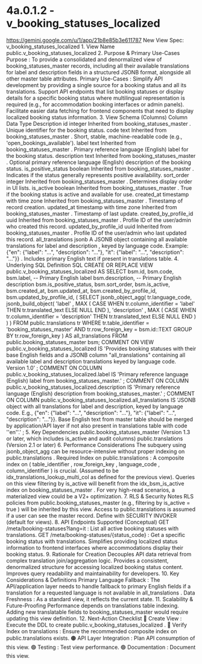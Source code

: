# 4a.0.1.2 - v_booking_statuses_localized

  https://gemini.google.com/u/1/app/21b8e85b3e611787 New View Spec: 
v_booking_statuses_localized 1. View Name public.v_booking_statuses_localized 
2. Purpose & Primary Use-Cases Purpose : To provide a consolidated and 
denormalized view of booking_statuses_master records, including all their 
available translations for label and description fields in a structured JSONB 
format, alongside all other master table attributes. Primary Use-Cases : 
Simplify API development by providing a single source for a booking status and 
all its translations. Support API endpoints that list booking statuses or 
display details for a specific booking status where multilingual representation 
is required (e.g., for accommodation booking interfaces or admin panels). 
Facilitate easier data fetching for frontend components that need to display 
localized booking status information. 3. View Schema (Columns) Column Data Type 
Description id integer Inherited from booking_statuses_master . Unique 
identifier for the booking status. code text Inherited from 
booking_statuses_master . Short, stable, machine-readable code (e.g., 
'open_bookings_available'). label text Inherited from booking_statuses_master . 
Primary reference language (English) label for the booking status. description 
text Inherited from booking_statuses_master . Optional primary reference 
language (English) description of the booking status. is_positive_status 
boolean Inherited from booking_statuses_master . Indicates if the status 
generally represents positive availability. sort_order integer Inherited from 
booking_statuses_master . Determines display order in UI lists. is_active 
boolean Inherited from booking_statuses_master . True if the booking status is 
active and available for use. created_at timestamp with time zone Inherited 
from booking_statuses_master . Timestamp of record creation. updated_at 
timestamp with time zone Inherited from booking_statuses_master . Timestamp of 
last update. created_by_profile_id uuid Inherited from booking_statuses_master 
. Profile ID of the user/admin who created this record. updated_by_profile_id 
uuid Inherited from booking_statuses_master . Profile ID of the user/admin who 
last updated this record. all_translations jsonb A JSONB object containing all 
available translations for label and description , keyed by language code. 
Example: {"en": {"label": "...", "description": "..."}, "it": {"label": "...", 
"description": "..."}} . Includes primary English text if present in 
translations table. 4. Underlying SQL Definition SQL CREATE OR REPLACE VIEW 
public.v_booking_statuses_localized AS SELECT bsm.id, bsm.code, bsm.label, -- 
Primary English label bsm.description, -- Primary English description 
bsm.is_positive_status, bsm.sort_order, bsm.is_active, bsm.created_at, 
bsm.updated_at, bsm.created_by_profile_id, bsm.updated_by_profile_id, ( SELECT 
jsonb_object_agg( tr.language_code, jsonb_build_object( 'label' , MAX ( CASE 
WHEN tr.column_identifier = 'label' THEN tr.translated_text ELSE NULL END ), 
'description' , MAX ( CASE WHEN tr.column_identifier = 'description' THEN 
tr.translated_text ELSE NULL END ) ) ) FROM public.translations tr WHERE 
tr.table_identifier = 'booking_statuses_master' AND tr.row_foreign_key = 
bsm.id::TEXT GROUP BY tr.row_foreign_key ) AS all_translations FROM 
public.booking_statuses_master bsm; COMMENT ON VIEW 
public.v_booking_statuses_localized IS 'Provides booking statuses with their 
base English fields and a JSONB column "all_translations" containing all 
available label and description translations keyed by language code. Version 
1.0' ; COMMENT ON COLUMN public.v_booking_statuses_localized.label IS 'Primary 
reference language (English) label from booking_statuses_master.' ; COMMENT ON 
COLUMN public.v_booking_statuses_localized.description IS 'Primary reference 
language (English) description from booking_statuses_master.' ; COMMENT ON 
COLUMN public.v_booking_statuses_localized.all_translations IS 'JSONB object 
with all translations for label and description, keyed by language code. E.g., 
{"en": {"label": "...", "description": "..."}, "it": {"label": "...", 
"description": "..."}}. Base English text from master table should be merged by 
application/API layer if not also present in translations table with code 
''en''.' ; 5. Key Dependencies public.booking_statuses_master (Version 1.3 or 
later, which includes is_active and audit columns) public.translations (Version 
2.1 or later) 6. Performance Considerations The subquery using jsonb_object_agg 
can be resource-intensive without proper indexing on public.translations . 
Required Index on public.translations : A composite index on ( table_identifier 
, row_foreign_key , language_code , column_identifier ) is crucial. (Assumed to 
be idx_translations_lookup_multi_col as defined for the previous view). Queries 
on this view filtering by is_active will benefit from the idx_bsm_is_active 
index on booking_statuses_master . For very high-read scenarios, a materialized 
view could be a V2+ optimization. 7. RLS & Security Notes RLS policies from 
public.booking_statuses_master (e.g., filtering by is_active = true ) will be 
inherited by this view. Access to public.translations is assumed if a user can 
see the master record. Define with SECURITY INVOKER (default for views). 8. API 
Endpoints Supported (Conceptual) GET /meta/booking-statuses?lang=it : List all 
active booking statuses with translations. GET 
/meta/booking-statuses/{status_code} : Get a specific booking status with 
translations. Simplifies providing localized status information to frontend 
interfaces where accommodations display their booking status. 9. Rationale for 
Creation Decouples API data retrieval from complex translation join/aggregation 
logic. Provides a consistent, denormalized structure for accessing localized 
booking status content. Improves query readability and maintainability for 
developers. 10. Key Considerations & Definitions Primary Language Fallback : 
The API/application layer needs to handle fallback to primary English fields if 
a translation for a requested language is not available in all_translations . 
Data Freshness : As a standard view, it reflects the current state. 11. 
Scalability & Future-Proofing Performance depends on translations table 
indexing. Adding new translatable fields to booking_statuses_master would 
require updating this view definition. 12. Next-Action Checklist 🔴 Create View 
: Execute the DDL to create public.v_booking_statuses_localized . 🔴 Verify 
Index on translations : Ensure the recommended composite index on 
public.translations exists. 🟠 API Layer Integration : Plan API consumption of 
this view. 🟢 Testing : Test view performance. 🟢 Documentation : Document this 
view. 
